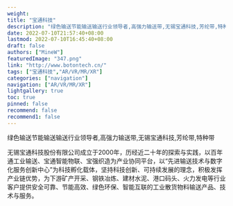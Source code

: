 ```yaml
---
weight: 
title: "宝通科技"
description: "绿色输送节能输送输送行业领导者,高强力输送带,无锡宝通科技,芳纶带,特种带"
date: 2022-07-10T21:57:40+08:00
lastmod: 2022-07-10T16:45:40+08:00
draft: false
authors: ["MineW"]
featuredImage: "347.png"
link: "http://www.botontech.cn/"
tags: ["宝通科技","AR/VR/MR/XR"]
categories: ["navigation"]
navigation: ["AR/VR/MR/XR"]
lightgallery: true
toc: true
pinned: false
recommend: false
recommend1: false
---
```


绿色输送节能输送输送行业领导者,高强力输送带,无锡宝通科技,芳纶带,特种带

 无锡宝通科技股份有限公司成立于2000年，历经近二十年的探索与实践，以百年通工业输送、宝通智能物联、宝强织造为产业协同平台，以“先进输送技术与数字化服务创新中心”为科技孵化载体，坚持科技创新、可持续发展的理念，积极发挥产业链优势，为下游矿产开采、钢铁冶炼、建材水泥、港口码头、火力发电等行业客户提供安全可靠、节能高效、绿色环保、智能互联的工业散货物料输送产品、技术与服务。